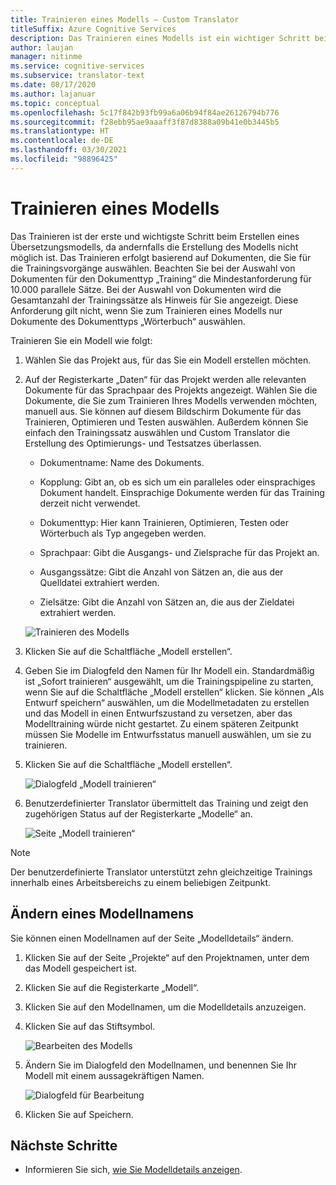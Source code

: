 ```yaml
---
title: Trainieren eines Modells – Custom Translator
titleSuffix: Azure Cognitive Services
description: Das Trainieren eines Modells ist ein wichtiger Schritt beim Erstellen eines Übersetzungsmodells. Das Training erfolgt basierend auf Dokumenten, die Sie für diese Trainingsvorgänge auswählen.
author: laujan
manager: nitinme
ms.service: cognitive-services
ms.subservice: translator-text
ms.date: 08/17/2020
ms.author: lajanuar
ms.topic: conceptual
ms.openlocfilehash: 5c17f842b93fb99a6a06b94f84ae26126794b776
ms.sourcegitcommit: f28ebb95ae9aaaff3f87d8388a09b41e0b3445b5
ms.translationtype: HT
ms.contentlocale: de-DE
ms.lasthandoff: 03/30/2021
ms.locfileid: "98896425"
---
```

# <a name="train-a-model"></a>Trainieren eines Modells

Das Trainieren ist der erste und wichtigste Schritt beim Erstellen eines Übersetzungsmodells, da andernfalls die Erstellung des Modells nicht möglich ist. Das Trainieren erfolgt basierend auf Dokumenten, die Sie für die Trainingsvorgänge auswählen. Beachten Sie bei der Auswahl von Dokumenten für den Dokumenttyp „Training“ die Mindestanforderung für 10.000 parallele Sätze. Bei der Auswahl von Dokumenten wird die Gesamtanzahl der Trainingssätze als Hinweis für Sie angezeigt. Diese Anforderung gilt nicht, wenn Sie zum Trainieren eines Modells nur Dokumente des Dokumenttyps „Wörterbuch“ auswählen.

Trainieren Sie ein Modell wie folgt:

1. Wählen Sie das Projekt aus, für das Sie ein Modell erstellen möchten.

2. Auf der Registerkarte „Daten“ für das Projekt werden alle relevanten Dokumente für das Sprachpaar des Projekts angezeigt. Wählen Sie die Dokumente, die Sie zum Trainieren Ihres Modells verwenden möchten, manuell aus. Sie können auf diesem Bildschirm Dokumente für das Trainieren, Optimieren und Testen auswählen. Außerdem können Sie einfach den Trainingssatz auswählen und Custom Translator die Erstellung des Optimierungs- und Testsatzes überlassen.

    - Dokumentname: Name des Dokuments.

    - Kopplung: Gibt an, ob es sich um ein paralleles oder einsprachiges Dokument handelt. Einsprachige Dokumente werden für das Training derzeit nicht verwendet.

    - Dokumenttyp: Hier kann Trainieren, Optimieren, Testen oder Wörterbuch als Typ angegeben werden.

    - Sprachpaar: Gibt die Ausgangs- und Zielsprache für das Projekt an.

    - Ausgangssätze: Gibt die Anzahl von Sätzen an, die aus der Quelldatei extrahiert werden.

    - Zielsätze: Gibt die Anzahl von Sätzen an, die aus der Zieldatei extrahiert werden.

    ![Trainieren des Modells](media/how-to/how-to-train-model.png)

3. Klicken Sie auf die Schaltfläche „Modell erstellen“.

4. Geben Sie im Dialogfeld den Namen für Ihr Modell ein. Standardmäßig ist „Sofort trainieren“ ausgewählt, um die Trainingspipeline zu starten, wenn Sie auf die Schaltfläche „Modell erstellen“ klicken. Sie können „Als Entwurf speichern“ auswählen, um die Modellmetadaten zu erstellen und das Modell in einen Entwurfszustand zu versetzen, aber das Modelltraining würde nicht gestartet. Zu einem späteren Zeitpunkt müssen Sie Modelle im Entwurfsstatus manuell auswählen, um sie zu trainieren.

5. Klicken Sie auf die Schaltfläche „Modell erstellen“.

    ![Dialogfeld „Modell trainieren“](media/how-to/how-to-train-model-2.png)

6. Benutzerdefinierter Translator übermittelt das Training und zeigt den zugehörigen Status auf der Registerkarte „Modelle“ an.

    ![Seite „Modell trainieren“](media/how-to/how-to-train-model-3.png)

>[!Note]
>Der benutzerdefinierte Translator unterstützt zehn gleichzeitige Trainings innerhalb eines Arbeitsbereichs zu einem beliebigen Zeitpunkt.

## <a name="modify-a-model-name"></a>Ändern eines Modellnamens

Sie können einen Modellnamen auf der Seite „Modelldetails“ ändern.

1. Klicken Sie auf der Seite „Projekte“ auf den Projektnamen, unter dem das Modell gespeichert ist.
2. Klicken Sie auf die Registerkarte „Modell“.
3. Klicken Sie auf den Modellnamen, um die Modelldetails anzuzeigen.
4. Klicken Sie auf das Stiftsymbol.

    ![Bearbeiten des Modells](media/how-to/how-to-edit-model.png)

5. Ändern Sie im Dialogfeld den Modellnamen, und benennen Sie Ihr Modell mit einem aussagekräftigen Namen.

    ![Dialogfeld für Bearbeitung](media/how-to/how-to-edit-model-dialog.png)

6. Klicken Sie auf Speichern.

## <a name="next-steps"></a>Nächste Schritte

- Informieren Sie sich, [wie Sie Modelldetails anzeigen](how-to-view-model-details.md).
